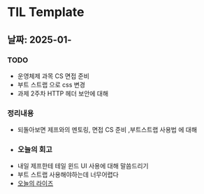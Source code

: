 # TIL Template

## 날짜: 2025-01-

### TODO
- 운영체제 과목 CS 면접 준비
- 부트 스트랩 으로 css 변경
- 과제 2주차 HTTP 헤더 보안에 대해 
### 정리내용
- 되돌아보면 제프와의 멘토링, 면접 CS 준비 ,부트스트랩 사용법 에 대해
- ### 오늘의 회고
- 내일 제프한테 테일 윈드 UI 사용에 대해 말씀드리기
- 부트 스트랩 사용해야하는데 너무어렵다
- [오늘의 라이즈](/Img/2025-01-20.png)